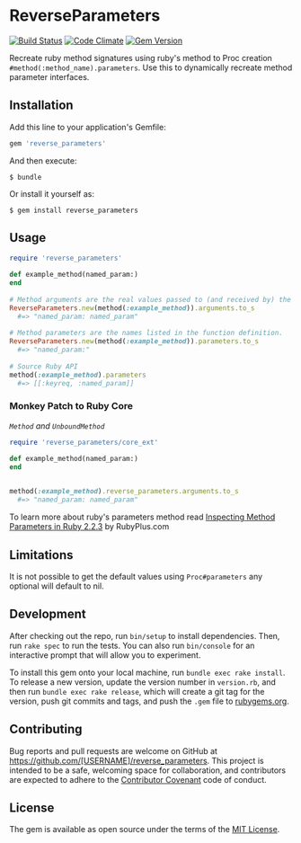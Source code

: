 # ReverseParameters

[![Build Status](https://travis-ci.org/zeisler/reverse_parameters.svg)](https://travis-ci.org/zeisler/reverse_parameters)
[![Code Climate](https://codeclimate.com/github/zeisler/active_mocker.png)](https://codeclimate.com/github/zeisler/reverse_parameters)
[![Gem Version](https://badge.fury.io/rb/reverse_parameters.svg)](http://badge.fury.io/rb/reverse_parameters)

Recreate ruby method signatures using ruby's method to Proc creation `#method(:method_name).parameters`. Use this to dynamically recreate method parameter interfaces. 

## Installation

Add this line to your application's Gemfile:

```ruby
gem 'reverse_parameters'
```

And then execute:

    $ bundle

Or install it yourself as:

    $ gem install reverse_parameters

## Usage

```ruby
require 'reverse_parameters'

def example_method(named_param:)
end
    
# Method arguments are the real values passed to (and received by) the function.
ReverseParameters.new(method(:example_method)).arguments.to_s
  #=> "named_param: named_param"
    
# Method parameters are the names listed in the function definition.
ReverseParameters.new(method(:example_method)).parameters.to_s
  #=> "named_param:"
  
# Source Ruby API
method(:example_method).parameters
  #=> [[:keyreq, :named_param]]
```

### Monkey Patch to Ruby Core 

*`Method` and `UnboundMethod`*

```ruby
require 'reverse_parameters/core_ext'

def example_method(named_param:)
end
    

method(:example_method).reverse_parameters.arguments.to_s
  #=> "named_param: named_param"
```

To learn more about ruby's parameters method read [Inspecting Method Parameters in Ruby 2.2.3](https://www.rubyplus.com/articles/2721) by RubyPlus.com


## Limitations

It is not possible to get the default values using `Proc#parameters` any optional will default to nil.

## Development

After checking out the repo, run `bin/setup` to install dependencies. Then, run `rake spec` to run the tests. You can also run `bin/console` for an interactive prompt that will allow you to experiment.

To install this gem onto your local machine, run `bundle exec rake install`. To release a new version, update the version number in `version.rb`, and then run `bundle exec rake release`, which will create a git tag for the version, push git commits and tags, and push the `.gem` file to [rubygems.org](https://rubygems.org).

## Contributing

Bug reports and pull requests are welcome on GitHub at https://github.com/[USERNAME]/reverse_parameters. This project is intended to be a safe, welcoming space for collaboration, and contributors are expected to adhere to the [Contributor Covenant](contributor-covenant.org) code of conduct.


## License

The gem is available as open source under the terms of the [MIT License](http://opensource.org/licenses/MIT).

